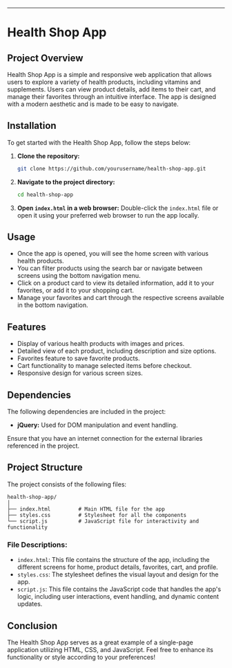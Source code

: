 

---

# Health Shop App

## Project Overview
Health Shop App is a simple and responsive web application that allows users to explore a variety of health products, including vitamins and supplements. Users can view product details, add items to their cart, and manage their favorites through an intuitive interface. The app is designed with a modern aesthetic and is made to be easy to navigate.

## Installation
To get started with the Health Shop App, follow the steps below:

1. **Clone the repository:**
   ```bash
   git clone https://github.com/yourusername/health-shop-app.git
   ```

2. **Navigate to the project directory:**
   ```bash
   cd health-shop-app
   ```

3. **Open `index.html` in a web browser:**
   Double-click the `index.html` file or open it using your preferred web browser to run the app locally.

## Usage
- Once the app is opened, you will see the home screen with various health products.
- You can filter products using the search bar or navigate between screens using the bottom navigation menu.
- Click on a product card to view its detailed information, add it to your favorites, or add it to your shopping cart.
- Manage your favorites and cart through the respective screens available in the bottom navigation.

## Features
- Display of various health products with images and prices.
- Detailed view of each product, including description and size options.
- Favorites feature to save favorite products.
- Cart functionality to manage selected items before checkout.
- Responsive design for various screen sizes.

## Dependencies
The following dependencies are included in the project:
- **jQuery:** Used for DOM manipulation and event handling.
  
Ensure that you have an internet connection for the external libraries referenced in the project.

## Project Structure
The project consists of the following files:

```
health-shop-app/
│
├── index.html         # Main HTML file for the app
├── styles.css         # Stylesheet for all the components
└── script.js          # JavaScript file for interactivity and functionality
```

### File Descriptions:
- `index.html`: This file contains the structure of the app, including the different screens for home, product details, favorites, cart, and profile.
- `styles.css`: The stylesheet defines the visual layout and design for the app.
- `script.js`: This file contains the JavaScript code that handles the app's logic, including user interactions, event handling, and dynamic content updates.

## Conclusion
The Health Shop App serves as a great example of a single-page application utilizing HTML, CSS, and JavaScript. Feel free to enhance its functionality or style according to your preferences!

